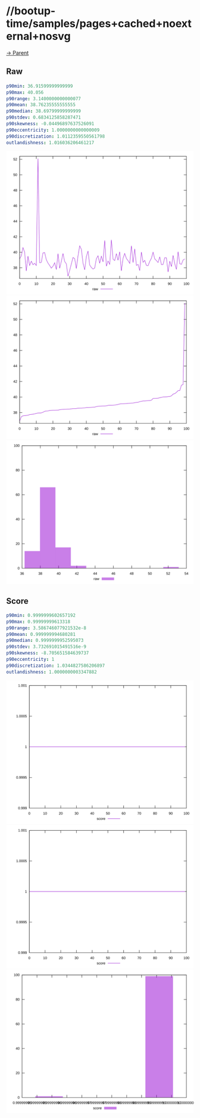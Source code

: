 
# //bootup-time/samples/pages+cached+noexternal+nosvg

[→ Parent](../..)


## Raw


```yaml
p90min: 36.91599999999999
p90max: 40.056
p90range: 3.1400000000000077
p90mean: 38.76235555555555
p90median: 38.69799999999999
p90stdev: 0.6834125858287471
p90skewness: -0.04496897637526091
p90eccentricity: 1.0000000000000009
p90discretization: 1.0112359550561798
outlandishness: 1.016036206461217

```

![PLOT: raw-values](./raw/values.svg)![PLOT: raw-sorted](./raw/sorted.svg)![PLOT: raw-histogram](./raw/histogram.svg)
## Score


```yaml
p90min: 0.9999999602657192
p90max: 0.99999999613318
p90range: 3.586746077921532e-8
p90mean: 0.999999994680281
p90median: 0.9999999952595073
p90stdev: 3.732691015491516e-9
p90skewness: -8.705651584639737
p90eccentricity: 1
p90discretization: 1.0344827586206897
outlandishness: 1.0000000003347882

```

![PLOT: score-values](./score/values.svg)![PLOT: score-sorted](./score/sorted.svg)![PLOT: score-histogram](./score/histogram.svg)